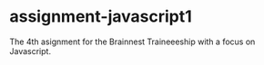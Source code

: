 # assignment-javascript1
 The 4th asignment for the Brainnest Traineeeship with a focus on Javascript.
